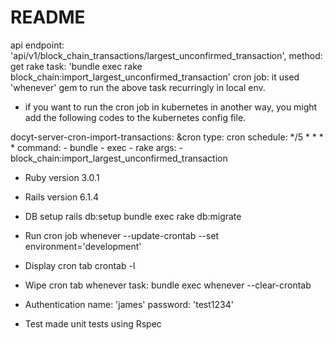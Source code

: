 # README

api endpoint: 'api/v1/block_chain_transactions/largest_unconfirmed_transaction', method: get
rake task: 'bundle exec rake block_chain:import_largest_unconfirmed_transaction'
cron job: it used 'whenever' gem to run the above task recurringly in local env.

* if you want to run the cron job in kubernetes in another way, you might add the following codes to the kubernetes config file.

docyt-server-cron-import-transactions: &cron
    type: cron
    schedule: */5 * * * *
    command:
    - bundle
    - exec
    - rake
    args:
      - block_chain:import_largest_unconfirmed_transaction

* Ruby version
3.0.1

* Rails version
6.1.4

* DB setup
rails db:setup
bundle exec rake db:migrate

* Run cron job
whenever --update-crontab --set environment='development'

* Display cron tab
crontab -l

* Wipe cron tab
whenever task: bundle exec whenever --clear-crontab

* Authentication
name: 'james'
password: 'test1234'

* Test
made unit tests using Rspec 